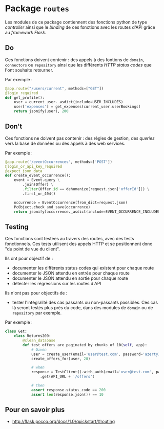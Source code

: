 # Package `routes`
Les modules de ce package contiennent des fonctions python de type _controller_ ainsi que le _binding_ de ces fonctions
avec les routes d'API grâce au _framework Flask_.

## Do
Ces fonctions doivent contenir : des appels à des fontions de `domain`, `connectors` ou `repository` ainsi que
les différents _HTTP status codes_ que l'ont souhaite retourner.

Par exemple :
```python
@app.route("/users/current", methods=["GET"])
@login_required
def get_profile():
    user = current_user._asdict(include=USER_INCLUDES)
    user['expenses'] = get_expenses(current_user.userBookings)
    return jsonify(user), 200
```

## Don't
Ces fonctions ne doivent pas contenir : des règles de gestion, des _queries_ vers la base de données ou des appels à des
web services.

Par exemple :
```python
@app.route('/eventOccurrences', methods=['POST'])
@login_or_api_key_required
@expect_json_data
def create_event_occurrence():
    event = Event.query \
        .join(Offer) \
        .filter(Offer.id == dehumanize(request.json['offerId'])) \
        .first_or_404()

    occurrence = EventOccurrence(from_dict=request.json)
    PcObject.check_and_save(occurrence)
    return jsonify(occurrence._asdict(include=EVENT_OCCURRENCE_INCLUDES)), 201
```

## Testing
Ces fonctions sont testées au travers des routes, avec des tests fonctionnels. Ces tests utilisent des appels HTTP et
se positionnent donc "du point de vue du client".

Ils ont pour objectif de :
* documenter les différents status codes qui existent pour chaque route
* documenter le JSON attendu en entrée pour chaque route
* documenter le JSON attendu en sortie pour chaque route
* détecter les régressions sur les routes d'API

Ils n'ont pas pour objectifs de :
* tester l'intégralité des cas passants ou non-passants possibles. Ces cas là seront testés plus près du code, dans des
modules de `domain` ou de `repository` par exemple.

Par exemple :
```python
class Get:
    class Returns200:
        @clean_database
        def test_offers_are_paginated_by_chunks_of_10(self, app):
            # Given
            user = create_user(email='user@test.com', password='azerty123')
            create_offers_for(user, 20)

            # when
            response = TestClient().with_auth(email='user@test.com', password='azerty123') \
                .get(API_URL + '/offers')

            # then
            assert response.status_code == 200
            assert len(response.json()) == 10
```

## Pour en savoir plus
* http://flask.pocoo.org/docs/1.0/quickstart/#routing
